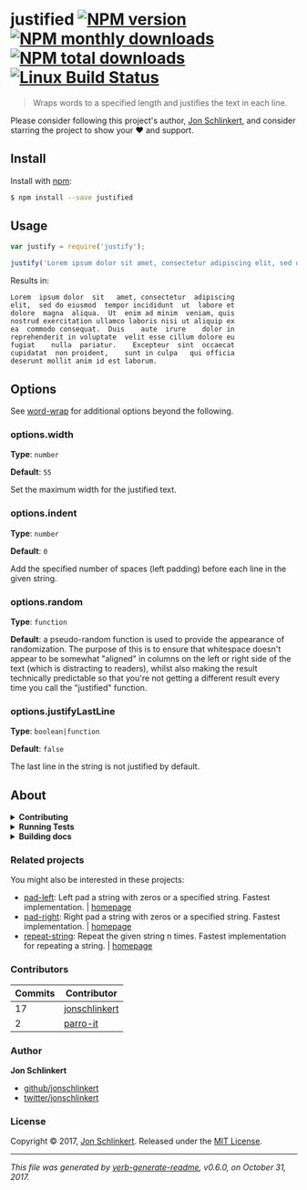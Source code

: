 # justified [![NPM version](https://img.shields.io/npm/v/justified.svg?style=flat)](https://www.npmjs.com/package/justified) [![NPM monthly downloads](https://img.shields.io/npm/dm/justified.svg?style=flat)](https://npmjs.org/package/justified) [![NPM total downloads](https://img.shields.io/npm/dt/justified.svg?style=flat)](https://npmjs.org/package/justified) [![Linux Build Status](https://img.shields.io/travis/jonschlinkert/justified.svg?style=flat&label=Travis)](https://travis-ci.org/jonschlinkert/justified)

> Wraps words to a specified length and justifies the text in each line.

Please consider following this project's author, [Jon Schlinkert](https://github.com/jonschlinkert), and consider starring the project to show your :heart: and support.

## Install

Install with [npm](https://www.npmjs.com/):

```sh
$ npm install --save justified
```

## Usage

```js
var justify = require('justify');

justify('Lorem ipsum dolor sit amet, consectetur adipiscing elit, sed do eiusmod tempor incididunt ut labore et dolore magna aliqua. Ut enim ad minim veniam, quis nostrud exercitation ullamco laboris nisi ut aliquip ex ea commodo consequat. Duis aute irure dolor in reprehenderit in voluptate velit esse cillum dolore eu fugiat nulla pariatur. Excepteur sint occaecat cupidatat non proident, sunt in culpa qui officia deserunt mollit anim id est laborum.');
```

Results in:

```
Lorem  ipsum dolor  sit   amet, consectetur  adipiscing
elit,  sed do eiusmod  tempor incididunt  ut  labore et
dolore  magna  aliqua.  Ut  enim ad minim  veniam, quis
nostrud exercitation ullamco laboris nisi ut aliquip ex
ea  commodo consequat.  Duis    aute  irure    dolor in
reprehenderit in voluptate  velit esse cillum dolore eu
fugiat    nulla  pariatur.    Excepteur  sint  occaecat
cupidatat  non proident,    sunt in culpa   qui officia
deserunt mollit anim id est laborum.
```

## Options

See [word-wrap](https://github.com/jonschlinkert/word-wrap) for additional options beyond the following.

### options.width

**Type**: `number`

**Default**: `55`

Set the maximum width for the justified text.

### options.indent

**Type**: `number`

**Default**: `0`

Add the specified number of spaces (left padding) before each line in the given string.

### options.random

**Type**: `function`

**Default**: a pseudo-random function is used to provide the appearance of randomization. The purpose of this is to ensure that whitespace doesn't appear to be somewhat "aligned" in columns on the left or right side of the text (which is distracting to readers), whilst also making the result technically predictable so that you're not getting a different result every time you call the "justified" function.

### options.justifyLastLine

**Type**: `boolean|function`

**Default**: `false`

The last line in the string is not justified by default.

## About

<details>
<summary><strong>Contributing</strong></summary>

Pull requests and stars are always welcome. For bugs and feature requests, [please create an issue](../../issues/new).

</details>

<details>
<summary><strong>Running Tests</strong></summary>

Running and reviewing unit tests is a great way to get familiarized with a library and its API. You can install dependencies and run tests with the following command:

```sh
$ npm install && npm test
```

</details>

<details>
<summary><strong>Building docs</strong></summary>

_(This project's readme.md is generated by [verb](https://github.com/verbose/verb-generate-readme), please don't edit the readme directly. Any changes to the readme must be made in the [.verb.md](.verb.md) readme template.)_

To generate the readme, run the following command:

```sh
$ npm install -g verbose/verb#dev verb-generate-readme && verb
```

</details>

### Related projects

You might also be interested in these projects:

* [pad-left](https://www.npmjs.com/package/pad-left): Left pad a string with zeros or a specified string. Fastest implementation. | [homepage](https://github.com/jonschlinkert/pad-left "Left pad a string with zeros or a specified string. Fastest implementation.")
* [pad-right](https://www.npmjs.com/package/pad-right): Right pad a string with zeros or a specified string. Fastest implementation. | [homepage](https://github.com/jonschlinkert/pad-right "Right pad a string with zeros or a specified string. Fastest implementation.")
* [repeat-string](https://www.npmjs.com/package/repeat-string): Repeat the given string n times. Fastest implementation for repeating a string. | [homepage](https://github.com/jonschlinkert/repeat-string "Repeat the given string n times. Fastest implementation for repeating a string.")

### Contributors

| **Commits** | **Contributor** | 
| --- | --- |
| 17 | [jonschlinkert](https://github.com/jonschlinkert) |
| 2 | [parro-it](https://github.com/parro-it) |

### Author

**Jon Schlinkert**

* [github/jonschlinkert](https://github.com/jonschlinkert)
* [twitter/jonschlinkert](https://twitter.com/jonschlinkert)

### License

Copyright © 2017, [Jon Schlinkert](http://github.com/jonschlinkert).
Released under the [MIT License](LICENSE).

***

_This file was generated by [verb-generate-readme](https://github.com/verbose/verb-generate-readme), v0.6.0, on October 31, 2017._